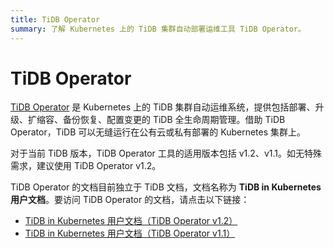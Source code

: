 ```yaml
---
title: TiDB Operator
summary: 了解 Kubernetes 上的 TiDB 集群自动部署运维工具 TiDB Operator。
---
```


# TiDB Operator

[TiDB Operator](https://github.com/pingcap/tidb-operator) 是 Kubernetes 上的 TiDB 集群自动运维系统，提供包括部署、升级、扩缩容、备份恢复、配置变更的 TiDB 全生命周期管理。借助 TiDB Operator，TiDB 可以无缝运行在公有云或私有部署的 Kubernetes 集群上。

对于当前 TiDB 版本，TiDB Operator 工具的适用版本包括 v1.2、v1.1。如无特殊需求，建议使用 TiDB Operator v1.2。

TiDB Operator 的文档目前独立于 TiDB 文档，文档名称为 **TiDB in Kubernetes 用户文档**。要访问 TiDB Operator 的文档，请点击以下链接：

- [TiDB in Kubernetes 用户文档（TiDB Operator v1.2）](https://docs.pingcap.com/zh/tidb-in-kubernetes/v1.2/)
- [TiDB in Kubernetes 用户文档（TiDB Operator v1.1）](https://docs.pingcap.com/zh/tidb-in-kubernetes/v1.1/)